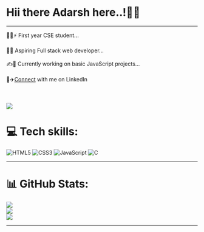 # Hii there Adarsh here..!👋👋

-------

  🧑‍💻⚡ First year CSE student...<br><br>  🙇💫 Aspiring Full stack web developer...<br><br>  ✍️🌟 Currently working on basic JavaScript projects...<br><br>🚂✈️[Connect]("https://www.linkedin.com/comm/mynetwork/discovery-see-all?usecase=PEOPLE_FOLLOWS&followMember=adarsh20082006") with me on LinkedIn<br><br><br> 
  
![](https://visitcount.itsvg.in/api?id=Adarsh20082006&label=Profile%20Views&color=8&icon=4&pretty=true)

# 💻 Tech skills:
![HTML5](https://img.shields.io/badge/html5-%23E34F26.svg?style=plastic&logo=html5&logoColor=white) ![CSS3](https://img.shields.io/badge/css3-%231572B6.svg?style=plastic&logo=css3&logoColor=white) ![JavaScript](https://img.shields.io/badge/javascript-%23323330.svg?style=plastic&logo=javascript&logoColor=%23F7DF1E) ![C](https://img.shields.io/badge/c-%2300599C.svg?style=plastic&logo=c&logoColor=white)

-------

# 📊 GitHub Stats:
![](https://github-readme-stats.vercel.app/api?username=Adarsh20082006&theme=radical&hide_border=true&include_all_commits=false&count_private=false)<br/>
![](https://github-readme-streak-stats.herokuapp.com/?user=Adarsh20082006&theme=radical&hide_border=true)<br/>
![](https://github-readme-stats.vercel.app/api/top-langs/?username=Adarsh20082006&theme=radical&hide_border=true&include_all_commits=false&count_private=false&layout=compact)

---


<!-- Proudly created with GPRM ( https://gprm.itsvg.in ) -->
